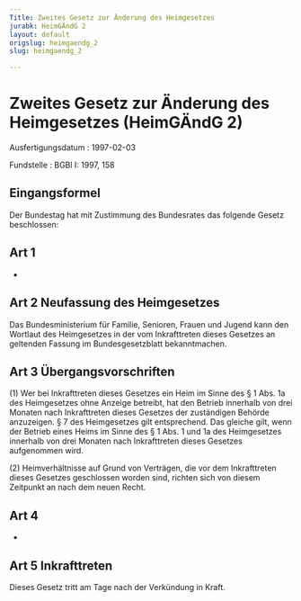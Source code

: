 ```yaml
---
Title: Zweites Gesetz zur Änderung des Heimgesetzes
jurabk: HeimGÄndG 2
layout: default
origslug: heimgaendg_2
slug: heimgaendg_2

---
```


# Zweites Gesetz zur Änderung des Heimgesetzes (HeimGÄndG 2)

Ausfertigungsdatum
:   1997-02-03

Fundstelle
:   BGBl I: 1997, 158



## Eingangsformel

Der Bundestag hat mit Zustimmung des Bundesrates das folgende Gesetz
beschlossen:


## Art 1

-


## Art 2 Neufassung des Heimgesetzes

Das Bundesministerium für Familie, Senioren, Frauen und Jugend kann
den Wortlaut des Heimgesetzes in der vom Inkrafttreten dieses Gesetzes
an geltenden Fassung im Bundesgesetzblatt bekanntmachen.


## Art 3 Übergangsvorschriften

(1) Wer bei Inkrafttreten dieses Gesetzes ein Heim im Sinne des § 1
Abs. 1a des Heimgesetzes ohne Anzeige betreibt, hat den Betrieb
innerhalb von drei Monaten nach Inkrafttreten dieses Gesetzes der
zuständigen Behörde anzuzeigen. § 7 des Heimgesetzes gilt
entsprechend. Das gleiche gilt, wenn der Betrieb eines Heims im Sinne
des § 1 Abs. 1 und 1a des Heimgesetzes innerhalb von drei Monaten nach
Inkrafttreten dieses Gesetzes aufgenommen wird.

(2) Heimverhältnisse auf Grund von Verträgen, die vor dem
Inkrafttreten dieses Gesetzes geschlossen worden sind, richten sich
von diesem Zeitpunkt an nach dem neuen Recht.


## Art 4

-


## Art 5 Inkrafttreten

Dieses Gesetz tritt am Tage nach der Verkündung in Kraft.

